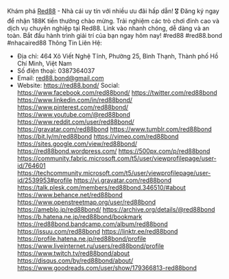 Khám phá [Red88](https://red88.bond/) - Nhà cái uy tín với nhiều ưu đãi hấp dẫn! 🎖️ Đăng ký ngay để nhận 188K tiền thưởng chào mừng. Trải nghiệm các trò chơi đỉnh cao và dịch vụ chuyên nghiệp tại Red88. Link vào nhanh chóng, dễ dàng và an toàn. Bắt đầu hành trình giải trí của bạn ngay hôm nay!
#red88 #red88.bond #nhacaired88
Thông Tin Liên Hệ:
- Địa chỉ: 464 Xô Viết Nghệ Tĩnh, Phường 25, Bình Thạnh, Thành phố Hồ Chí Minh, Việt Nam
- Số điện thoại: 0387364037
- Email: red88.bond@gmail.com
- Website: https://red88.bond/
Social:
https://www.facebook.com/red88bond/
https://twitter.com/red88bond
https://www.linkedin.com/in/red88bond/
https://www.pinterest.com/red88bond/
https://www.youtube.com/@red88bond
https://www.reddit.com/user/red88bond/
https://gravatar.com/red88bond
https://www.tumblr.com/red88bond
https://bit.ly/m/red88bond
https://vimeo.com/red88bond
https://sites.google.com/view/red88bond/
https://red88bond.wordpress.com/
https://500px.com/p/red88bond
https://community.fabric.microsoft.com/t5/user/viewprofilepage/user-id/764601
https://techcommunity.microsoft.com/t5/user/viewprofilepage/user-id/2539953#profile
https://vi.gravatar.com/red88bond
https://talk.plesk.com/members/red88bond.346510/#about
https://www.behance.net/red88bond
https://www.openstreetmap.org/user/red88bond
https://ameblo.jp/red88bond/
https://archive.org/details/@red88bond
https://b.hatena.ne.jp/red88bond/bookmark
https://red88bond.bandcamp.com/album/red88bond
https://issuu.com/red88bond
https://linktr.ee/red88bond
https://profile.hatena.ne.jp/red88bond/profile
https://www.liveinternet.ru/users/red88bond/profile
https://www.twitch.tv/red88bond/about
https://disqus.com/by/red88bond/about/
https://www.goodreads.com/user/show/179366813-red88bond